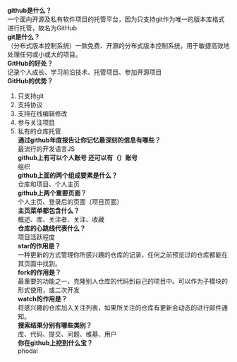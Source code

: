 **github是什么？**  
一个面向开源及私有软件项目的托管平台，因为只支持git作为唯一的版本库格式进行托管，故名为GitHub  
**git是什么？**  
（分布式版本控制系统）一款免费、开源的分布式版本控制系统，用于敏捷高效地处理任何或小或大的项目。  
**GitHub的好处？**  
记录个人成长、学习前沿技术、托管项目、参加开源项目  
**GitHub的优势？**  
1. 只支持git
2. 支持协议
3. 支持在线编辑修改
4. 参与关注项目
5. 私有的仓库托管  
**通过github年度报告让你记忆最深刻的信息有哪些？**  
最流行的开发语言JS  
**github上有可以个人账号 还可以有（）账号**  
组织  
**github上面的两个组成要素是什么？**  
仓库和项目、个人主页  
**github上两个重要页面？**  
个人主页、登录后的页面（项目页面）  
**主页菜单都包含什么？**  
概述、库、关注者、关注、收藏  
**仓库的心跳线代表什么？**  
项目活跃程度  
**star的作用是？**  
一种更新的方式管理你所感兴趣的仓库的记录，任何之前预览过的仓库都能在其页面中找到。  
**fork的作用是？**  
最重要的功能之一，克隆别人仓库的代码到自己的项目中。可以作为子模块的形式使用，或二次开发  
**watch的作用是？**  
将感兴趣的仓库加入关注列表，如果所关注的仓库有更新会动态的进行邮件通知。  
**搜索结果分别有哪些类别？**  
库、代码、提交、问题、维基、用户  
**你在github上挖到什么宝？**  
phodal  
